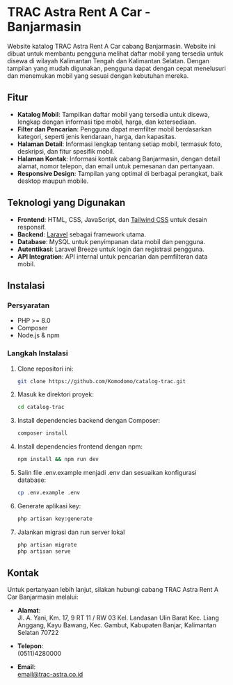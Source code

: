 # TRAC Astra Rent A Car - Banjarmasin

Website katalog TRAC Astra Rent A Car cabang Banjarmasin. Website ini dibuat untuk membantu pengguna melihat daftar mobil yang tersedia untuk disewa di wilayah Kalimantan Tengah dan Kalimantan Selatan. Dengan tampilan yang mudah digunakan, pengguna dapat dengan cepat menelusuri dan menemukan mobil yang sesuai dengan kebutuhan mereka.

## Fitur

- **Katalog Mobil**: Tampilkan daftar mobil yang tersedia untuk disewa, lengkap dengan informasi tipe mobil, harga, dan ketersediaan.
- **Filter dan Pencarian**: Pengguna dapat memfilter mobil berdasarkan kategori, seperti jenis kendaraan, harga, dan kapasitas.
- **Halaman Detail**: Informasi lengkap tentang setiap mobil, termasuk foto, deskripsi, dan fitur spesifik mobil.
- **Halaman Kontak**: Informasi kontak cabang Banjarmasin, dengan detail alamat, nomor telepon, dan email untuk pemesanan dan pertanyaan.
- **Responsive Design**: Tampilan yang optimal di berbagai perangkat, baik desktop maupun mobile.

## Teknologi yang Digunakan

- **Frontend**: HTML, CSS, JavaScript, dan [Tailwind CSS](https://tailwindcss.com/) untuk desain responsif.
- **Backend**: [Laravel](https://laravel.com/) sebagai framework utama.
- **Database**: MySQL untuk penyimpanan data mobil dan pengguna.
- **Autentikasi**: Laravel Breeze untuk login dan registrasi pengguna.
- **API Integration**: API internal untuk pencarian dan pemfilteran data mobil.

## Instalasi

### Persyaratan

- PHP >= 8.0
- Composer
- Node.js & npm

### Langkah Instalasi

1. Clone repositori ini:

   ```bash
   git clone https://github.com/Komodomo/catalog-trac.git
   ```

2. Masuk ke direktori proyek:

   ```bash
   cd catalog-trac
   ```

3. Install dependencies backend dengan Composer:

   ```bash
   composer install
   ```

4. Install dependencies frontend dengan npm:

   ```bash
   npm install && npm run dev
   ```

5. Salin file .env.example menjadi .env dan sesuaikan konfigurasi database:

   ```bash
   cp .env.example .env
   ```

6. Generate aplikasi key:

   ```bash
   php artisan key:generate
   ```

7. Jalankan migrasi dan run server lokal

   ```bash
   php artisan migrate
   php artisan serve
   ```
## Kontak

Untuk pertanyaan lebih lanjut, silakan hubungi cabang TRAC Astra Rent A Car Banjarmasin melalui:

- **Alamat**:  
  Jl. A. Yani, Km. 17, 9 RT 11 / RW 03 Kel. Landasan Ulin Barat Kec. Liang Anggang, Kayu Bawang, Kec. Gambut, Kabupaten Banjar, Kalimantan Selatan 70722

- **Telepon**:  
  (0511)4280000

- **Email**:  
  email@trac-astra.co.id


